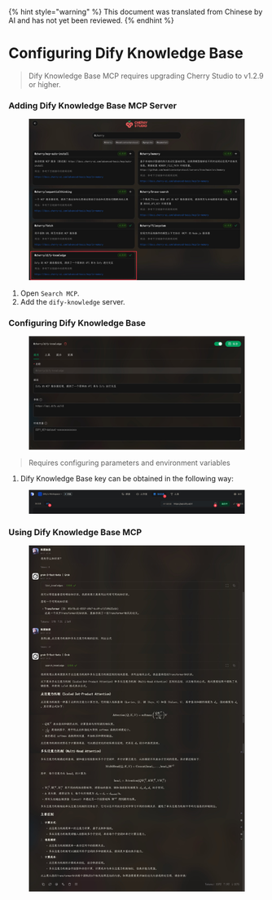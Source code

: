 
{% hint style="warning" %}
This document was translated from Chinese by AI and has not yet been reviewed.
{% endhint %}

# Configuring Dify Knowledge Base

> Dify Knowledge Base MCP requires upgrading Cherry Studio to v1.2.9 or higher.

### Adding Dify Knowledge Base MCP Server

<figure><img src="../../.gitbook/assets/CleanShot 2025-04-27 at 10.36.29@2x.jpg" alt=""><figcaption></figcaption></figure>

1. Open `Search MCP`.
2. Add the `dify-knowledge` server.

### Configuring Dify Knowledge Base

<figure><img src="../../.gitbook/assets/CleanShot 2025-04-27 at 10.36.05@2x.jpg" alt=""><figcaption></figcaption></figure>

> Requires configuring parameters and environment variables

1. Dify Knowledge Base key can be obtained in the following way:

<figure><img src="../../.gitbook/assets/CleanShot 2025-04-27 at 10.46.16@2x.jpg" alt=""><figcaption></figcaption></figure>

### Using Dify Knowledge Base MCP

<figure><img src="../../.gitbook/assets/CleanShot 2025-04-27 at 10.26.24@2x.jpg" alt=""><figcaption></figcaption></figure>